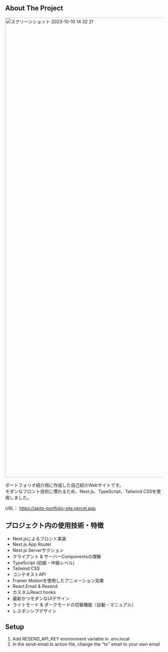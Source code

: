 ## About The Project
<img width="1469" alt="スクリーンショット 2023-10-10 14 32 21" src="https://github.com/nasu-dev/portfolio-website/assets/114811498/dc482eee-1412-471c-a0b8-92131966b3a0">


ポートフォリオ紹介用に作成した自己紹介Webサイトです。<br />
モダンなフロント技術に慣れるため、Next.js、TypeScript、Tailwind CSSを使用しました。

URL： https://akito-portfolio-site.vercel.app


## プロジェクト内の使用技術・特徴

* Next.jsによるフロント実装
* Next.js App Router
* Next.js Serverサクション
* クライアント & サーバーComponentsの理解
* TypeScript (初級・中級レベル)
* Tailwind CSS
* コンテキストAPI
* Framer Motionを使用したアニメーション効果
* React.Email & Resend
* カスタムReact hooks
* 最新かつモダンなUIデザイン
* ライトモード & ダークモードの切替機能（自動・マニュアル）
* レスポンシブデザイン

## Setup

1. Add RESEND_API_KEY environment variable in .env.local
2. In the send-email.ts action file, change the "to" email to your own email

